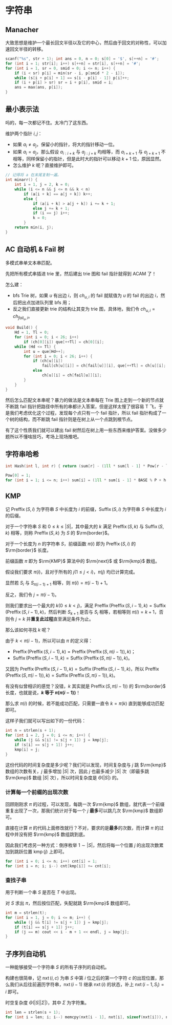 # 字符串
## Manacher
大致思想是维护一个最长回文半径以及它的中心，然后由于回文的对称性，可以加速回文半径的转移。

```cpp
scanf("%s", str + 1); int ans = 0, n = 0; s[0] = '$', s[++n] = '#';
for (int i = 1; str[i]; i++) s[++n] = str[i], s[++n] = '#';
for (int i = 1, sr = 0, smid = 0; i <= n; i++) {
    if (i < sr) p[i] = min(sr - i, p[smid * 2 - i]);
    while (s[i + p[i] + 1] == s[i - p[i] - 1]) p[i]++;
    if (i + p[i] > sr) sr = i + p[i], smid = i;
    ans = max(ans, p[i]);
}
```

## 最小表示法
吗的，每一次都记不住。太冷门了这东西。

维护两个指针 $i,j$：
   - 如果 $a_i \neq a_j$，保留小的指针，将大的指针移动一位。
   - 如果 $a_i = a_j$，那么假设 $a_{i:i+k}$ 与 $a_{j:j+k}$ 均相等，而 $a_{i+k+1}$ 与 $a_{j+k+1}$ 不相等，同样保留小的指针，但是此时大的指针可以移动 $k+1$ 位，原因显然。
   - 怎么维护 $k$ 呢？直接维护即可。

```cpp
// 记得将 a 在末尾复制一遍。
int minarr() {
    int i = 1, j = 2, k = 0;
    while (i <= n && j <= n && k < n)
        if (a[i + k] == a[j + k]) k++;
        else {
            if (a[i + k] > a[j + k]) i += k + 1;
            else j += k + 1;
            if (i == j) i++;
            k = 0;
        }
    return min(i, j);
}
```

## AC 自动机 & Fail 树
多模式串单文本串匹配。

先把所有模式串插进 trie 里，然后建出 trie 图和 fail 指针就得到 ACAM 了！

怎么建：
   - bfs Trie 树，如果 $u$ 有出边 $i$，则 $ch_{u,i}$ 的 fail 就赋值为 $u$ 的 fail 的出边 $i$，然后把出点加进队列里 bfs 用；
   - 反之我们直接更新 trie 的结构让其变为 trie 图，具体地，我们令 $ch_{u,i}=ch_{fail_u,i}$。

```cpp
void Build() {
    Hd = 1, Tl = 0;
    for (int i = 0; i < 26; i++)
        if (ch[0][i]) que[++Tl] = ch[0][i];
    while (Hd <= Tl) {
        int u = que[Hd++];
        for (int i = 0; i < 26; i++) {
            if (ch[u][i])
                fail[ch[u][i]] = ch[fail[u]][i], que[++Tl] = ch[u][i];
            else
                ch[u][i] = ch[fail[u]][i];
        }
    }
}
```

然后怎么匹配文本串呢？暴力的做法是文本串每在 Trie 图上走到一个新的节点就不断跳 fail 指针把路径中所有的串都计入答案，但是这样太慢了很容易 T 飞，于是我们考虑优化这个过程，发现每个点只有一个 fail 指针，所以 fail 指针构成了一个树的结构，而不断跳 fail 指针则是在树上从一个点跳到根节点。

有了这个性质我们就可以建出 fail 树然后在树上用一些东西来维护答案。没做多少题所以不懂啥技巧，考场上现场推吧。

## 字符串哈希
```cpp
int Hash(int l, int r) { return (sum[r] - (1ll * sum[l - 1] * Pow[r - l + 1] % P) + P) % P; }

Pow[0] = 1;
for (int i = 1; i <= n; i++) sum[i] = (1ll * sum[i - 1] * BASE % P + h(str[i])) % P, Pow[i] = 1ll * Pow[i - 1] * BASE % P;
```

## KMP
记 $\operatorname{Preffix}(S,i)$ 为字符串 $S$ 中长度为 $i$ 的前缀，$\operatorname{Suffix}(S,i)$ 为字符串 $S$ 中长度为 $i$ 的后缀。

对于一个字符串 $S$ 和 $0 \le k \le |S|$，其中最大的 $k$ 满足 $\operatorname{Preffix}(S,k)$ 与 $\operatorname{Suffix}(S,k)$ 相等，则称 $\operatorname{Preffix}(S,k)$ 为 $S$ 的 $\rm{border}$。

对于一个长度为 $n$ 的字符串 $S$，前缀函数 $\pi(i)$ 即为 $\operatorname{Preffix}(S,i)$ 的 $\rm{border}$ 长度。

前缀函数 $\pi$ 即为 $\rm{KMP}$ 算法中的 $\rm{next}$ 或 $\rm{kmp}$ 数组。

假设我们要求 $\pi(i)$，且对于所有的 $j(1 \le j < i)$，$\pi(j)$ 均已计算完成。

显然若 $S_i$ 与 $S_{\pi(i - 1) + 1}$ 相等，则 $\pi(i) = \pi(i - 1) + 1$。

反之，我们令 $j = \pi(i - 1)$。

则我们要求出一个最大的 $k(0 \le k < j)$，满足 $\operatorname{Preffix}(\operatorname{Preffix}(S,i - 1),k) = \operatorname{Suffix}(\operatorname{Preffix}(S,i - 1),k)$，然后判断 $S_{k + 1}$ 是否与 $S_i$ 相等，若相等则 $\pi(i) = k + 1$，否则令 $j = k$ 并**重复此过程**直至满足条件为止。

那么该如何寻找 $k$ 呢？

由于 $k < \pi(i - 1)$，所以可以由 $\pi$ 的定义得：
   - $\operatorname{Preffix}(\operatorname{Preffix}(S,i - 1),k) = \operatorname{Preffix}(\operatorname{Preffix}(S,\pi(i - 1)),k)$；
   - $\operatorname{Suffix}(\operatorname{Preffix}(S,i - 1),k) = \operatorname{Suffix}(\operatorname{Preffix}(S,\pi(i - 1)),k)$。

又因为 $\operatorname{Preffix}(\operatorname{Preffix}(S,i - 1),k) = \operatorname{Suffix}(\operatorname{Preffix}(S,i - 1),k)$，所以 $\operatorname{Preffix}(\operatorname{Preffix}(S,\pi(i - 1)),k) = \operatorname{Suffix}(\operatorname{Preffix}(S,\pi(i - 1)),k)$。

有没有似曾相识的感觉？没错，$k$ 其实就是 $\operatorname{Preffix}(S,\pi(i - 1))$ 的 $\rm{border}$ 长度，也就是说，**$k$ 等于 $\pi(\pi(i - 1))$**！

那么求 $\pi(i)$ 的时候，若不能成功匹配，只需要一直令 $k = \pi(k)$ 直到能够成功匹配即可。

这样子我们就可以写出如下的一份代码：

```cpp
int n = strlen(s + 1);
for (int i = 2, j = 0; i <= n; i++) {
    while (j && s[i] != s[j + 1]) j = kmp[j];
    if (s[i] == s[j + 1]) j++;
    kmp[i] = j;
}
```
这份代码的时间复杂度是多少呢？我们可以发现，时间复杂度与 $j$ 跳 $\rm{kmp}$ 数组的次数有关，$j$ 最多增加 $|S|$ 次，因此 $j$ 也最多减少 $|S|$ 次（即最多跳 $\rm{kmp}$ 数组 $|S|$ 次），所以时间复杂度是 $\Theta(|S|)$ 的。

### 计算每一个前缀的出现次数
回顾刚刚求 $\pi$ 的过程，可以发现，每跳一次 $\rm{kmp}$ 数组，就代表一个前缀重复出现了一次，那我们统计对于每一个 $j$ **最多**可以跳几次 $\rm{kmp}$ 数组即可。

直接在计算 $\pi$ 的代码上面修改就行？不对，要求的是**最多**的次数，而计算 $\pi$ 的过程中并没有把 $\rm{kmp}$ 数组跳到底。

因此我们考虑另一种方式：倒序枚举 $1 \sim |S|$，然后将每一个位置 $j$ 的出现次数累加到跳跃位置 $\operatorname{kmp}(j)$ 上即可。
```cpp
for (int i = 0; i <= n; i++) cnt[i] = 1;
for (int i = n; i; i--) cnt[kmp[i]] += cnt[i];
```

### 查找子串
用于判断一个串 $S$ 是否在 $T$ 中出现。

对 $S$ 求出 $\pi$，然后按位匹配，失配就跳 $\rm{kmp}$ 数组即可。
```cpp
int m = strlen(t);
for (int i = 1, j = 0; i <= m; i++) {
    while (j && t[i] != s[j + 1]) j = kmp[j];
    if (t[i] == s[j + 1]) j++;
    if (j == m) cout << i - m + 1 << endl, j = kmp[j];
}
```

## 子序列自动机
一种能够接受一个字符串 $S$ 的所有子序列的自动机。

构建也很简单，记 $\operatorname{nxt}(i, c)$ 为串 $S$ 中第 $i$ 位之后的第一个字符 $c$ 的出现位置，那么我们从后往前遍历字符串，$\operatorname{nxt}(i - 1)$ 继承 $\operatorname{nxt}(i)$ 的状态，补上 $\operatorname{nxt}(i - 1, S_i) = i$ 即可。

时空复杂度 $\Theta(|S| |\Sigma|)$，其中 $\Sigma$ 为字符集。

```cpp
int len = strlen(s + 1);
for (int i = len; i; i--) memcpy(nxt[i - 1], nxt[i], sizeof(nxt[i])), nxt[i - 1][s[i]] = i;
```